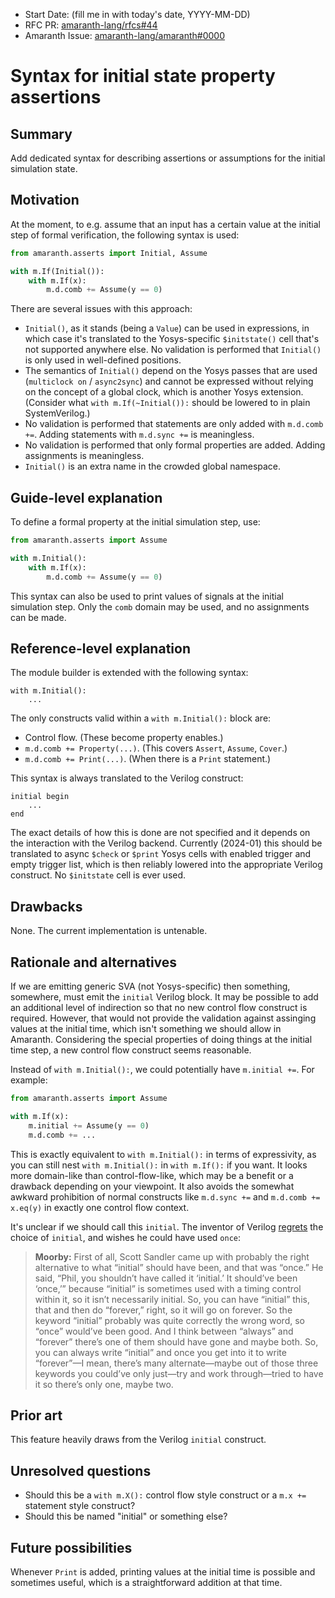 - Start Date: (fill me in with today's date, YYYY-MM-DD)
- RFC PR: [amaranth-lang/rfcs#44](https://github.com/amaranth-lang/rfcs/pull/44)
- Amaranth Issue: [amaranth-lang/amaranth#0000](https://github.com/amaranth-lang/amaranth/issues/0000)

# Syntax for initial state property assertions

## Summary
[summary]: #summary

Add dedicated syntax for describing assertions or assumptions for the initial simulation state.

## Motivation
[motivation]: #motivation

At the moment, to e.g. assume that an input has a certain value at the initial step of formal verification, the following syntax is used:

```python
from amaranth.asserts import Initial, Assume

with m.If(Initial()):
    with m.If(x):
        m.d.comb += Assume(y == 0)
```

There are several issues with this approach:
- `Initial()`, as it stands (being a `Value`) can be used in expressions, in which case it's translated to the Yosys-specific `$initstate()` cell that's not supported anywhere else. No validation is performed that `Initial()` is only used in well-defined positions.
- The semantics of `Initial()` depend on the Yosys passes that are used (`multiclock on` / `async2sync`) and cannot be expressed without relying on the concept of a global clock, which is another Yosys extension. (Consider what `with m.If(~Initial()):` should be lowered to in plain SystemVerilog.)
- No validation is performed that statements are only added with `m.d.comb +=`. Adding statements with `m.d.sync +=` is meaningless.
- No validation is performed that only formal properties are added. Adding assignments is meaningless.
- `Initial()` is an extra name in the crowded global namespace.

## Guide-level explanation
[guide-level-explanation]: #guide-level-explanation

To define a formal property at the initial simulation step, use:

```python
from amaranth.asserts import Assume

with m.Initial():
    with m.If(x):
        m.d.comb += Assume(y == 0)
```

This syntax can also be used to print values of signals at the initial simulation step. Only the `comb` domain may be used, and no assignments can be made.

## Reference-level explanation
[reference-level-explanation]: #reference-level-explanation

The module builder is extended with the following syntax:

```
with m.Initial():
    ...
```

The only constructs valid within a `with m.Initial():` block are:

- Control flow. (These become property enables.)
- `m.d.comb += Property(...)`. (This covers `Assert`, `Assume`, `Cover`.)
- `m.d.comb += Print(...)`. (When there is a `Print` statement.)

This syntax is always translated to the Verilog construct:

```
initial begin
    ...
end
```

The exact details of how this is done are not specified and it depends on the interaction with the Verilog backend. Currently (2024-01) this should be translated to async `$check` or `$print` Yosys cells with enabled trigger and empty trigger list, which is then reliably lowered into the appropriate Verilog construct. No `$initstate` cell is ever used.

## Drawbacks
[drawbacks]: #drawbacks

None. The current implementation is untenable.

## Rationale and alternatives
[rationale-and-alternatives]: #rationale-and-alternatives

If we are emitting generic SVA (not Yosys-specific) then something, somewhere, must emit the `initial` Verilog block. It may be possible to add an additional level of indirection so that no new control flow construct is required. However, that would not provide the validation against assinging values at the initial time, which isn't something we should allow in Amaranth. Considering the special properties of doing things at the initial time step, a new control flow construct seems reasonable.

Instead of `with m.Initial():`, we could potentially have `m.initial +=`. For example:

```python
from amaranth.asserts import Assume

with m.If(x):
    m.initial += Assume(y == 0)
    m.d.comb += ...
```

This is exactly equivalent to `with m.Initial():` in terms of expressivity, as you can still nest `with m.Initial():` in `with m.If():` if you want. It looks more domain-like than control-flow-like, which may be a benefit or a drawback depending on your viewpoint. It also avoids the somewhat awkward prohibition of normal constructs like `m.d.sync +=` and `m.d.comb += x.eq(y)` in exactly one control flow context.

It's unclear if we should call this `initial`. The inventor of Verilog [regrets](https://archive.computerhistory.org/resources/access/text/2013/11/102746653-05-01-acc.pdf#page=54) the choice of `initial`, and wishes he could have used `once`:

> **Moorby:** First of all, Scott Sandler came up with probably the right alternative to what “initial” should have been, and that was “once.” He said, “Phil, you shouldn’t have called it ‘initial.’ It should’ve been ‘once,’” because “initial” is sometimes used with a timing control within it, so it isn’t necessarily initial. So, you can have “initial” this, that and then do “forever,” right, so it will go on forever. So the keyword “initial” probably was quite correctly the wrong word, so “once” would’ve been good. And I think between “always” and “forever” there’s one of them should have gone and maybe both. So, you can always write “initial” and once you get into it to write “forever”—I mean, there’s many alternate—maybe out of those three keywords you could’ve only just—try and work through—tried to have it so there’s only one, maybe two.

## Prior art
[prior-art]: #prior-art

This feature heavily draws from the Verilog `initial` construct.

## Unresolved questions
[unresolved-questions]: #unresolved-questions

- Should this be a `with m.X():` control flow style construct or a `m.x +=` statement style construct?
- Should this be named "initial" or something else?

## Future possibilities
[future-possibilities]: #future-possibilities

Whenever `Print` is added, printing values at the initial time is possible and sometimes useful, which is a straightforward addition at that time.